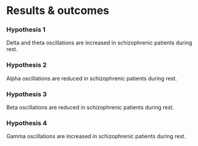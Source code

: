 # Results & outcomes


### Hypothesis 1
   Delta and theta oscillations are increased in schizophrenic patients during rest.
### Hypothesis 2
   Alpha oscillations are reduced in schizophrenic patients during rest.
### Hypothesis 3
   Beta oscillations are reduced in schizophrenic patients during rest.
### Hypothesis 4
   Gamma oscillations are increased in schizophrenic patients during rest.
